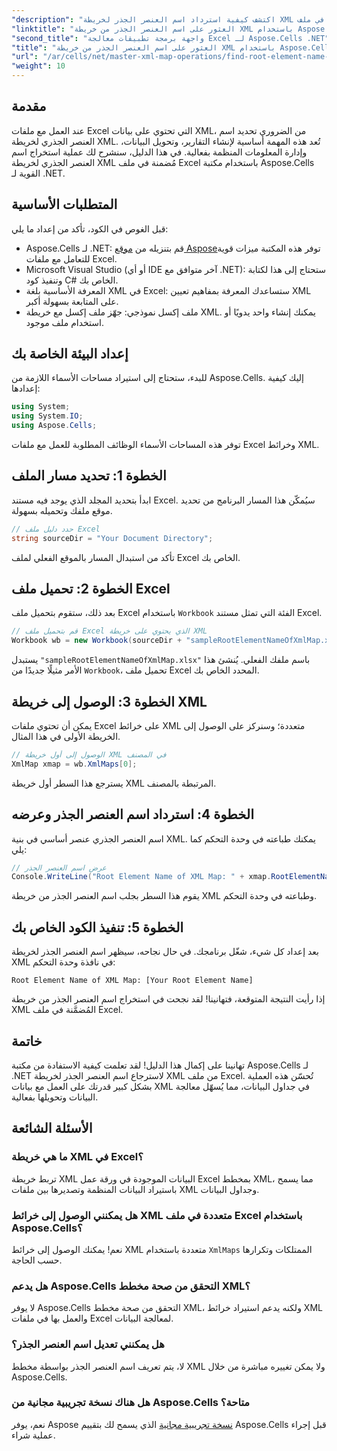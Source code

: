 ```yaml
---
"description": "اكتشف كيفية استرداد اسم العنصر الجذر لخريطة XML مُضمنة في ملف Excel بكفاءة باستخدام Aspose.Cells لـ .NET. يرشدك هذا الدليل خطوة بخطوة خلال تحميل مستند Excel."
"linktitle": "العثور على اسم العنصر الجذر من خريطة XML باستخدام Aspose.Cells"
"second_title": "واجهة برمجة تطبيقات معالجة Excel لـ Aspose.Cells .NET"
"title": "العثور على اسم العنصر الجذر من خريطة XML باستخدام Aspose.Cells"
"url": "/ar/cells/net/master-xml-map-operations/find-root-element-name-from-xml-map/"
"weight": 10
---
```


## مقدمة

عند العمل مع ملفات Excel التي تحتوي على بيانات XML، من الضروري تحديد اسم العنصر الجذري لخريطة XML. تُعد هذه المهمة أساسية لإنشاء التقارير، وتحويل البيانات، وإدارة المعلومات المنظمة بفعالية. في هذا الدليل، سنشرح لك عملية استخراج اسم العنصر الجذري لخريطة XML مُضمنة في ملف Excel باستخدام مكتبة Aspose.Cells القوية لـ .NET.

## المتطلبات الأساسية

قبل الغوص في الكود، تأكد من إعداد ما يلي:
- Aspose.Cells لـ .NET: قم بتنزيله من [موقع Aspose](https://releases.aspose.com/cells/net/)توفر هذه المكتبة ميزات قوية للتعامل مع ملفات Excel.
- Microsoft Visual Studio (أو أي IDE آخر متوافق مع .NET): ستحتاج إلى هذا لكتابة وتنفيذ كود C# الخاص بك.
- المعرفة الأساسية بلغة XML في Excel: ستساعدك المعرفة بمفاهيم تعيين XML على المتابعة بسهولة أكبر.
- ملف إكسل نموذجي: جهّز ملف إكسل مع خريطة XML. يمكنك إنشاء واحد يدويًا أو استخدام ملف موجود.

## إعداد البيئة الخاصة بك
للبدء، ستحتاج إلى استيراد مساحات الأسماء اللازمة من Aspose.Cells. إليك كيفية إعدادها:

```csharp
using System;
using System.IO;
using Aspose.Cells;
```

توفر هذه المساحات الأسماء الوظائف المطلوبة للعمل مع ملفات Excel وخرائط XML.

## الخطوة 1: تحديد مسار الملف
ابدأ بتحديد المجلد الذي يوجد فيه مستند Excel. سيُمكّن هذا المسار البرنامج من تحديد موقع ملفك وتحميله بسهولة.

```csharp
// حدد دليل ملف Excel
string sourceDir = "Your Document Directory";
```

تأكد من استبدال المسار بالموقع الفعلي لملف Excel الخاص بك.

## الخطوة 2: تحميل ملف Excel
بعد ذلك، ستقوم بتحميل ملف Excel باستخدام `Workbook` الفئة التي تمثل مستند Excel.

```csharp
// قم بتحميل ملف Excel الذي يحتوي على خريطة XML
Workbook wb = new Workbook(sourceDir + "sampleRootElementNameOfXmlMap.xlsx");
```

يستبدل `"sampleRootElementNameOfXmlMap.xlsx"` باسم ملفك الفعلي. يُنشئ هذا الأمر مثيلًا جديدًا من `Workbook`، تحميل ملف Excel المحدد الخاص بك.

## الخطوة 3: الوصول إلى خريطة XML
يمكن أن تحتوي ملفات Excel على خرائط XML متعددة؛ وسنركز على الوصول إلى الخريطة الأولى في هذا المثال.

```csharp
// الوصول إلى أول خريطة XML في المصنف
XmlMap xmap = wb.XmlMaps[0];
```

يسترجع هذا السطر أول خريطة XML المرتبطة بالمصنف.

## الخطوة 4: استرداد اسم العنصر الجذر وعرضه
اسم العنصر الجذري عنصر أساسي في بنية XML. يمكنك طباعته في وحدة التحكم كما يلي:

```csharp
// عرض اسم العنصر الجذر
Console.WriteLine("Root Element Name of XML Map: " + xmap.RootElementName);
```

يقوم هذا السطر بجلب اسم العنصر الجذر من خريطة XML وطباعته في وحدة التحكم.

## الخطوة 5: تنفيذ الكود الخاص بك
بعد إعداد كل شيء، شغّل برنامجك. في حال نجاحه، سيظهر اسم العنصر الجذر لخريطة XML في نافذة وحدة التحكم:

```plaintext
Root Element Name of XML Map: [Your Root Element Name]
```

إذا رأيت النتيجة المتوقعة، فتهانينا! لقد نجحت في استخراج اسم العنصر الجذر من خريطة XML المُضمَّنة في ملف Excel.

## خاتمة
تهانينا على إكمال هذا الدليل! لقد تعلمت كيفية الاستفادة من مكتبة Aspose.Cells لـ .NET لاسترجاع اسم العنصر الجذر لخريطة XML من ملف Excel. تُحسّن هذه العملية بشكل كبير قدرتك على العمل مع بيانات XML في جداول البيانات، مما يُسهّل معالجة البيانات وتحويلها بفعالية.

## الأسئلة الشائعة

### ما هي خريطة XML في Excel؟
تربط خريطة XML البيانات الموجودة في ورقة عمل Excel بمخطط XML، مما يسمح باستيراد البيانات المنظمة وتصديرها بين ملفات XML وجداول البيانات.

### هل يمكنني الوصول إلى خرائط XML متعددة في ملف Excel باستخدام Aspose.Cells؟
نعم! يمكنك الوصول إلى خرائط XML متعددة باستخدام `XmlMaps` الممتلكات وتكرارها حسب الحاجة.

### هل يدعم Aspose.Cells التحقق من صحة مخطط XML؟
لا يوفر Aspose.Cells التحقق من صحة مخطط XML، ولكنه يدعم استيراد خرائط XML والعمل بها في ملفات Excel لمعالجة البيانات.

### هل يمكنني تعديل اسم العنصر الجذر؟
لا، يتم تعريف اسم العنصر الجذر بواسطة مخطط XML ولا يمكن تغييره مباشرة من خلال Aspose.Cells.

### هل هناك نسخة تجريبية مجانية من Aspose.Cells متاحة؟
نعم، يوفر Aspose [نسخة تجريبية مجانية](https://releases.aspose.com/) الذي يسمح لك بتقييم Aspose.Cells قبل إجراء عملية شراء.